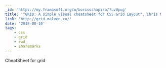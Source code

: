 ```yaml
---
_id: 'https://my.framasoft.org/u/borisschapira/?LvUpug'
title: '"GRID: A simple visual cheatsheet for CSS Grid Layout", Chris Malven'
link: 'http://grid.malven.co/'
date: '2018-08-10'
tags:
    - css
    - grid
    - rwd
    - sharemarks
---
```


<div class="markdown"><p>CheatSheet for grid
</p></div>
